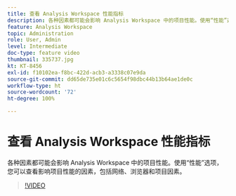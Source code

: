 ```yaml
---
title: 查看 Analysis Workspace 性能指标
description: 各种因素都可能会影响 Analysis Workspace 中的项目性能。使用“性能”选项，您可以查看影响项目性能的因素，包括网络、浏览器和项目因素。
feature: Analysis Workspace
topic: Administration
role: User, Admin
level: Intermediate
doc-type: feature video
thumbnail: 335737.jpg
kt: KT-8456
exl-id: f10102ea-f8bc-422d-acb3-a3338c07e9da
source-git-commit: dd65de735e01c6c5654f98dbc44b13b64ae1de0c
workflow-type: ht
source-wordcount: '72'
ht-degree: 100%

---
```


# 查看 Analysis Workspace 性能指标

各种因素都可能会影响 Analysis Workspace 中的项目性能。使用“性能”选项，您可以查看影响项目性能的因素，包括网络、浏览器和项目因素。


>[!VIDEO](https://video.tv.adobe.com/v/335737/?quality=12&learn=on)
